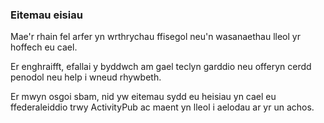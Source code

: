 ### Eitemau eisiau
Mae'r rhain fel arfer yn wrthrychau ffisegol neu'n wasanaethau lleol yr hoffech eu cael.

Er enghraifft, efallai y byddwch am gael teclyn garddio neu offeryn cerdd penodol neu help i wneud rhywbeth.

Er mwyn osgoi sbam, nid yw eitemau sydd eu heisiau yn cael eu ffederaleiddio trwy ActivityPub ac maent yn lleol i aelodau ar yr un achos.
